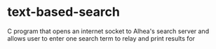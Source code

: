 # text-based-search
C program that opens an internet socket to Alhea's search server and allows user to enter one search term to relay and print results for 
